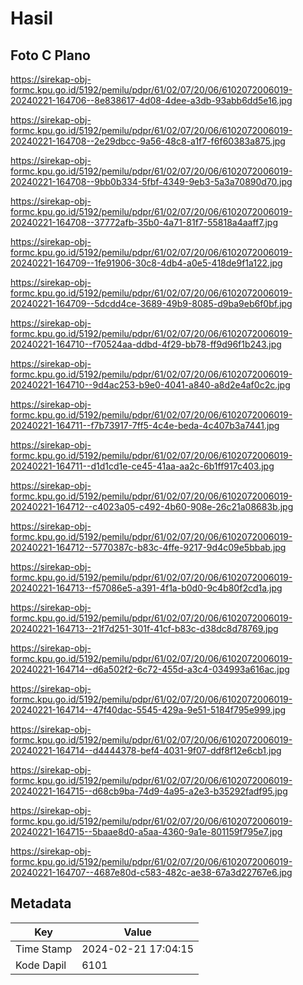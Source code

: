 # Hasil

## Foto C Plano

https://sirekap-obj-formc.kpu.go.id/5192/pemilu/pdpr/61/02/07/20/06/6102072006019-20240221-164706--8e838617-4d08-4dee-a3db-93abb6dd5e16.jpg

https://sirekap-obj-formc.kpu.go.id/5192/pemilu/pdpr/61/02/07/20/06/6102072006019-20240221-164708--2e29dbcc-9a56-48c8-a1f7-f6f60383a875.jpg

https://sirekap-obj-formc.kpu.go.id/5192/pemilu/pdpr/61/02/07/20/06/6102072006019-20240221-164708--9bb0b334-5fbf-4349-9eb3-5a3a70890d70.jpg

https://sirekap-obj-formc.kpu.go.id/5192/pemilu/pdpr/61/02/07/20/06/6102072006019-20240221-164708--37772afb-35b0-4a71-81f7-55818a4aaff7.jpg

https://sirekap-obj-formc.kpu.go.id/5192/pemilu/pdpr/61/02/07/20/06/6102072006019-20240221-164709--1fe91906-30c8-4db4-a0e5-418de9f1a122.jpg

https://sirekap-obj-formc.kpu.go.id/5192/pemilu/pdpr/61/02/07/20/06/6102072006019-20240221-164709--5dcdd4ce-3689-49b9-8085-d9ba9eb6f0bf.jpg

https://sirekap-obj-formc.kpu.go.id/5192/pemilu/pdpr/61/02/07/20/06/6102072006019-20240221-164710--f70524aa-ddbd-4f29-bb78-ff9d96f1b243.jpg

https://sirekap-obj-formc.kpu.go.id/5192/pemilu/pdpr/61/02/07/20/06/6102072006019-20240221-164710--9d4ac253-b9e0-4041-a840-a8d2e4af0c2c.jpg

https://sirekap-obj-formc.kpu.go.id/5192/pemilu/pdpr/61/02/07/20/06/6102072006019-20240221-164711--f7b73917-7ff5-4c4e-beda-4c407b3a7441.jpg

https://sirekap-obj-formc.kpu.go.id/5192/pemilu/pdpr/61/02/07/20/06/6102072006019-20240221-164711--d1d1cd1e-ce45-41aa-aa2c-6b1ff917c403.jpg

https://sirekap-obj-formc.kpu.go.id/5192/pemilu/pdpr/61/02/07/20/06/6102072006019-20240221-164712--c4023a05-c492-4b60-908e-26c21a08683b.jpg

https://sirekap-obj-formc.kpu.go.id/5192/pemilu/pdpr/61/02/07/20/06/6102072006019-20240221-164712--5770387c-b83c-4ffe-9217-9d4c09e5bbab.jpg

https://sirekap-obj-formc.kpu.go.id/5192/pemilu/pdpr/61/02/07/20/06/6102072006019-20240221-164713--f57086e5-a391-4f1a-b0d0-9c4b80f2cd1a.jpg

https://sirekap-obj-formc.kpu.go.id/5192/pemilu/pdpr/61/02/07/20/06/6102072006019-20240221-164713--21f7d251-301f-41cf-b83c-d38dc8d78769.jpg

https://sirekap-obj-formc.kpu.go.id/5192/pemilu/pdpr/61/02/07/20/06/6102072006019-20240221-164714--d6a502f2-6c72-455d-a3c4-034993a616ac.jpg

https://sirekap-obj-formc.kpu.go.id/5192/pemilu/pdpr/61/02/07/20/06/6102072006019-20240221-164714--47f40dac-5545-429a-9e51-5184f795e999.jpg

https://sirekap-obj-formc.kpu.go.id/5192/pemilu/pdpr/61/02/07/20/06/6102072006019-20240221-164714--d4444378-bef4-4031-9f07-ddf8f12e6cb1.jpg

https://sirekap-obj-formc.kpu.go.id/5192/pemilu/pdpr/61/02/07/20/06/6102072006019-20240221-164715--d68cb9ba-74d9-4a95-a2e3-b35292fadf95.jpg

https://sirekap-obj-formc.kpu.go.id/5192/pemilu/pdpr/61/02/07/20/06/6102072006019-20240221-164715--5baae8d0-a5aa-4360-9a1e-801159f795e7.jpg

https://sirekap-obj-formc.kpu.go.id/5192/pemilu/pdpr/61/02/07/20/06/6102072006019-20240221-164707--4687e80d-c583-482c-ae38-67a3d22767e6.jpg


## Metadata

| Key        | Value               |
| ---------- | ------------------- |
| Time Stamp | 2024-02-21 17:04:15 |
| Kode Dapil | 6101                |



